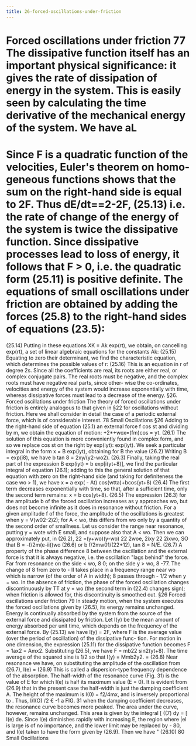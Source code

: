 ```yaml
---
title: 26-forced-oscillations-under-friction
---
```

Forced oscillations under friction
77
The dissipative function itself has an important physical significance: it
gives the rate of dissipation of energy in the system. This is easily seen by
calculating the time derivative of the mechanical energy of the system. We
have
aL
=
Since F is a quadratic function of the velocities, Euler's theorem on homo-
geneous functions shows that the sum on the right-hand side is equal to 2F.
Thus
dE/dt==2-2F,
(25.13)
i.e. the rate of change of the energy of the system is twice the dissipative
function. Since dissipative processes lead to loss of energy, it follows that
F > 0, i.e. the quadratic form (25.11) is positive definite.
The equations of small oscillations under friction are obtained by adding
the forces (25.8) to the right-hand sides of equations (23.5):
=
(25.14)
Putting in these equations XK = Ak exp(rt), we obtain, on cancelling exp(rt),
a set of linear algebraic equations for the constants Ak:
(25.15)
Equating to zero their determinant, we find the characteristic equation, which
determines the possible values of r:
(25.16)
This is an equation in r of degree 2s. Since all the coefficients are real,
its roots are either real, or complex conjugate pairs. The real roots must be
negative, and the complex roots must have negative real parts, since other-
wise the co-ordinates, velocities and energy of the system would increase
exponentially with time, whereas dissipative forces must lead to a decrease
of the energy.
§26. Forced oscillations under friction
The theory of forced oscillations under friction is entirely analogous to
that given in §22 for oscillations without friction. Here we shall consider
in detail the case of a periodic external force, which is of considerable interest.
78
Small Oscillations
§26
Adding to the right-hand side of equation (25.1) an external force f cos st
and dividing by m, we obtain the equation of motion:
+2*+wox=(fm)cos = yt.
(26.1)
The solution of this equation is more conveniently found in complex form,
and so we replace cos st on the right by exp(iyt):
exp(iyt).
We seek a particular integral in the form x = B exp(iyt), obtaining for B
the value
(26.2)
Writing B = exp(i8), we have
b tan 8 = 2xy/(y2-wo2).
(26.3)
Finally, taking the real part of the expression B exp(iyt) = b exp[i(yt+8)],
we find the particular integral of equation (26.1); adding to this the general
solution of that equation with zero on the right-hand side (and taking for
definiteness the case wo > 1), we have
x = a exp( - At) cos(wtta)+bcos(yt+8)
(26.4)
The first term decreases exponentially with time, so that, after a sufficient
time, only the second term remains:
x = b cos(yt+8).
(26.5)
The expression (26.3) for the amplitude b of the forced oscillation increases
as y approaches wo, but does not become infinite as it does in resonance
without friction. For a given amplitude f of the force, the amplitude of the
oscillations is greatest when y = V(w02-2)2); for A < wo, this differs from
wo only by a quantity of the second order of smallness.
Let us consider the range near resonance, putting y = wote with E small,
and suppose also that A < wo. Then we can approximately put, in (26.2),
22 =(y+wo)(y-wo) 22 2woe, 2ixy 22 2ixwo, SO that
B = -f/2m(e-ii))wo
(26.6)
or
b f/2mw01/(22+12),
tan 8 = N/E.
(26.7)
A property of the phase difference 8 between the oscillation and the external
force is that it is always negative, i.e. the oscillation "lags behind" the force.
Far from resonance on the side < wo, 8 0; on the side y > wo, 8
-77.
The change of 8 from zero to - II takes place in a frequency range near wo
which is narrow (of the order of A in width); 8 passes through - 1/2 when
y = wo. In the absence of friction, the phase of the forced oscillation changes
discontinuously by TT at y = wo (the second term in (22.4) changes sign);
when friction is allowed for, this discontinuity is smoothed out.
§26
Forced oscillations under friction
79
In steady motion, when the system executes the forced oscillations given
by (26.5), its energy remains unchanged. Energy is continually absorbed by
the system from the source of the external force and dissipated by friction.
Let I(y) be the mean amount of energy absorbed per unit time, which depends
on the frequency of the external force. By (25.13) we have I(y) = 2F, where
F is the average value (over the period of oscillation) of the dissipative func-
tion. For motion in one dimension, the expression (25.11) for the dissipative
function becomes F = 1ax2 = Amx2. Substituting (26.5), we have
F = mb22 sin2(yt+8).
The time average of the squared sine is 1/2 so that
I(y) = Mmb2y2. =
(26.8)
Near resonance we have, on substituting the amplitude of the oscillation
from (26.7),
I(e) =
(26.9)
This is called a dispersion-type frequency dependence of the absorption.
The half-width of the resonance curve (Fig. 31) is the value of E for which
I(e) is half its maximum value (E = 0). It is evident from (26.9) that in the
present case the half-width is just the damping coefficient A. The height of
the maximum is I(0) = f2/4mx, and is inversely proportional to . Thus,
I/I(O)
/2
€
-1
a
FIG. 31
when the damping coefficient decreases, the resonance curve becomes more
peaked. The area under the curve, however, remains unchanged. This area
is given by the integral
[ ((7) dy = [ I(e) de.
Since I(e) diminishes rapidly with increasing E, the region where |el is
large is of no importance, and the lower limit may be replaced by - 80, and
I(e) taken to have the form given by (26.9). Then we have
"
(26.10)
80
Small Oscillations
